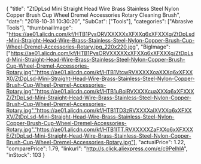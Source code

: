 {
	"title": "ZtDpLsd Mini Straight Head Wire Brass Stainless Steel Nylon Copper Brush Cup Wheel Dremel Accessories Rotary Cleaning Brush",
	"date": "2018-10-31 10:30:20",
	"SubCat": ["Tools"],
	"categories": ["Abrasive Tools"],
	"thumbnailImage": "https://ae01.alicdn.com/kf/HTB1PysORVXXXXXxXFXXq6xXFXXXg/ZtDpLsd-Mini-Straight-Head-Wire-Brass-Stainless-Steel-Nylon-Copper-Brush-Cup-Wheel-Dremel-Accessories-Rotary.jpg_220x220.jpg",
	"BigImage": ["https://ae01.alicdn.com/kf/HTB1PysORVXXXXXxXFXXq6xXFXXXg/ZtDpLsd-Mini-Straight-Head-Wire-Brass-Stainless-Steel-Nylon-Copper-Brush-Cup-Wheel-Dremel-Accessories-Rotary.jpg","https://ae01.alicdn.com/kf/HTB1VtcwRVXXXXXoaXXXq6xXFXXX0/ZtDpLsd-Mini-Straight-Head-Wire-Brass-Stainless-Steel-Nylon-Copper-Brush-Cup-Wheel-Dremel-Accessories-Rotary.jpg","https://ae01.alicdn.com/kf/HTB1uBolRVXXXXcuaXXXq6xXFXXXZ/ZtDpLsd-Mini-Straight-Head-Wire-Brass-Stainless-Steel-Nylon-Copper-Brush-Cup-Wheel-Dremel-Accessories-Rotary.jpg","https://ae01.alicdn.com/kf/HTB1TD3zRVXXXXaIXVXXq6xXFXXXV/ZtDpLsd-Mini-Straight-Head-Wire-Brass-Stainless-Steel-Nylon-Copper-Brush-Cup-Wheel-Dremel-Accessories-Rotary.jpg","https://ae01.alicdn.com/kf/HTB1ITT.RVXXXXXZaFXXq6xXFXXXE/ZtDpLsd-Mini-Straight-Head-Wire-Brass-Stainless-Steel-Nylon-Copper-Brush-Cup-Wheel-Dremel-Accessories-Rotary.jpg"],
	"actualPrice": 1.22,
	"comparePrice": 1.79,
	"linkurl": "http://s.click.aliexpress.com/e/c9PelhlA",
	"inStock": 103
}
